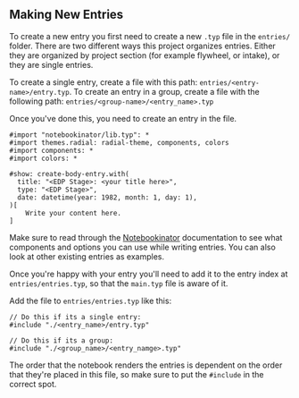 ## Making New Entries

To create a new entry you first need to create a new `.typ` file in the `entries/` folder. There are two different ways this project organizes entries. Either they are organized by project section (for example flywheel, or intake), or they are single entries.

To create a single entry, create a file with this path: `entries/<entry-name>/entry.typ`.
To create an entry in a group, create a file with the following path: `entries/<group-name>/<entry_name>.typ`

Once you've done this, you need to create an entry in the file.

```typ
#import "notebookinator/lib.typ": *
#import themes.radial: radial-theme, components, colors
#import components: *
#import colors: *

#show: create-body-entry.with(
  title: "<EDP Stage>: <your title here>",
  type: "<EDP Stage>",
  date: datetime(year: 1982, month: 1, day: 1),
)[
    Write your content here.
]
```

Make sure to read through the [Notebookinator](https://github.com/BattleCh1cken/notebookinator) documentation to see what components and options you can use while writing entries. You can also look at other existing entries as examples.

Once you're happy with your entry you'll need to add it to the entry index at `entries/entries.typ`, so that the `main.typ` file is aware of it.

Add the file to `entries/entries.typ` like this:

```typ
// Do this if its a single entry:
#include "./<entry_name>/entry.typ"

// Do this if its a group:
#include "./<group_name>/<entry_namge>.typ"
```

The order that the notebook renders the entries is dependent on the order that they're placed in this file, so make sure to put the `#include` in the correct spot.
